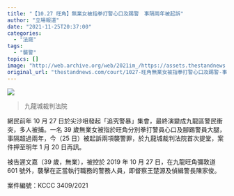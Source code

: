 ```yaml
---
title: "【10.27 旺角】無業女被指拳打警心口及踢警　事隔兩年被起訴"
author: "立場報道"
date: "2021-11-25T20:37:00"
categories:
  - "法庭"
tags:
  - "襲警"
topics: []
image: "http://web.archive.org/web/2021im_/https://assets.thestandnews.com/media/photos/Layer201_CD6YY_jSDJbt9_rEHg6wh.png"
original_url: "thestandnews.com/court/1027-旺角無業女被指拳打警心口及踢警-事隔兩年被起訴"
---
```

![](http://web.archive.org/web/2021im_/https://assets.thestandnews.com/media/photos/Layer201_CD6YY_jSDJbt9_rEHg6wh.png)
> 九龍城裁判法院

網民前年 10 月 27 日於尖沙咀發起「追究警暴」集會，最終演變成九龍區警民衝突，多人被捕。一名 39 歲無業女被指於旺角分別拳打警員心口及腳踢警員大腿，事隔超過兩年，今（25 日）被起訴兩項襲警罪，於九龍城裁判法院首次提堂，案件押至明年 1 月 20 日再訊。

被告遲文嘉（39 歲，無業），被控於 2019 年 10 月 27 日，在九龍旺角彌敦道 601 號外，襲擊在正當執行職務的警務人員，即督察王楚源及偵緝警長陳家俊。

案件編號：KCCC 3409/2021